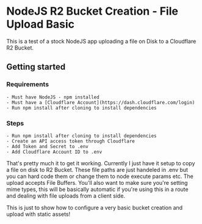 # NodeJS R2 Bucket Creation - File Upload Basic

This is a test of a stock NodeJS app uploading a file on Disk to a Cloudflare R2 Bucket. 

## Getting started

### Requirements
    - Must have NodeJS - npm installed  
    - Must have a [Cloudflare Account](https://dash.cloudflare.com/login)
    - Run npm install after cloning to install dependencies
    
### Steps
    - Run npm install after cloning to install dependencies
    - Create an API access token through Cloudflare
    - Add Token and Secret to .env 
    - Add Cloudflare Account ID to .env

That's pretty much it to get it working. Currently I just have it setup to copy a file on disk to R2 Bucket. These file paths are just handeled in .env but you can hard code them or change them to node execute params etc. The upload accepts File Buffers. You'll also want to make sure you're setting mime types, this will be basically automatic if you're using this in a route and dealing with file uploads from a client side. 

This is just to show how to configure a very basic bucket creation and upload with static assets!